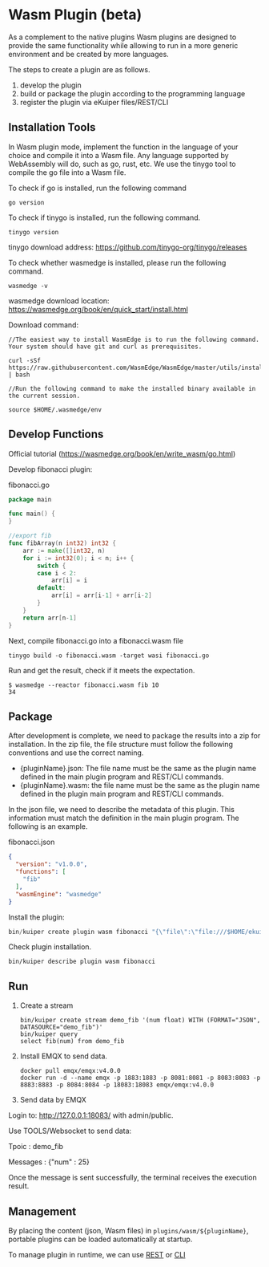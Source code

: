 # Wasm Plugin (beta)

As a complement to the native plugins Wasm plugins are designed to provide the same functionality while allowing to run in a more generic environment and be created by more languages.

The steps to create a plugin are as follows.

1. develop the plugin
2. build or package the plugin according to the programming language
3. register the plugin via eKuiper files/REST/CLI

## Installation Tools

In Wasm plugin mode, implement the function in the language of your choice and compile it into a Wasm file. Any language supported by WebAssembly will do, such as go, rust, etc.
We use the tinygo tool to compile the go file into a Wasm file.

To check if go is installed, run the following command

```shell
go version
```

To check if tinygo is installed, run the following command.
```shell
tinygo version
```
tinygo download address: https://github.com/tinygo-org/tinygo/releases

To check whether wasmedge is installed, please run the following command.

```shell
wasmedge -v
```
wasmedge download location: https://wasmedge.org/book/en/quick_start/install.html

Download command:

```shell
//The easiest way to install WasmEdge is to run the following command. Your system should have git and curl as prerequisites.

curl -sSf https://raw.githubusercontent.com/WasmEdge/WasmEdge/master/utils/install.sh | bash

//Run the following command to make the installed binary available in the current session.

source $HOME/.wasmedge/env
```

## Develop Functions

Official tutorial (https://wasmedge.org/book/en/write_wasm/go.html)

Develop fibonacci plugin:

fibonacci.go
```go
package main

func main() {
}

//export fib
func fibArray(n int32) int32 {
	arr := make([]int32, n)
	for i := int32(0); i < n; i++ {
		switch {
		case i < 2:
			arr[i] = i
		default:
			arr[i] = arr[i-1] + arr[i-2]
		}
	}
	return arr[n-1]
}
```

Next, compile fibonacci.go into a fibonacci.wasm file

```shell
tinygo build -o fibonacci.wasm -target wasi fibonacci.go
```

Run and get the result, check if it meets the expectation.

```shell
$ wasmedge --reactor fibonacci.wasm fib 10
34
```

## Package

After development is complete, we need to package the results into a zip for installation. In the zip file, the file structure must follow the following conventions and use the correct naming.

- {pluginName}.json: The file name must be the same as the plugin name defined in the main plugin program and REST/CLI commands.
- {pluginName}.wasm: the file name must be the same as the plugin name defined in the plugin main program and REST/CLI commands.

In the json file, we need to describe the metadata of this plugin. This information must match the definition in the main plugin program. The following is an example.

fibonacci.json
```json
{
  "version": "v1.0.0",
  "functions": [
    "fib"
  ],
  "wasmEngine": "wasmedge"
}
```

Install the plugin:

```go
bin/kuiper create plugin wasm fibonacci "{\"file\":\"file:///$HOME/ekuiper/internal/plugin/testzips/wasm/fibonacci.zip\"}"
```

Check plugin installation.

```shell
bin/kuiper describe plugin wasm fibonacci
```
## Run

1. Create a stream
    ```shell
    bin/kuiper create stream demo_fib '(num float) WITH (FORMAT="JSON", DATASOURCE="demo_fib")'
    bin/kuiper query
    select fib(num) from demo_fib
    ```
2. Install EMQX to send data.
    ```shell
    docker pull emqx/emqx:v4.0.0
    docker run -d --name emqx -p 1883:1883 -p 8081:8081 -p 8083:8083 -p 8883:8883 -p 8084:8084 -p 18083:18083 emqx/emqx:v4.0.0
    ```
3. Send data by EMQX

Login to: http://127.0.0.1:18083/ with admin/public.

Use TOOLS/Websocket  to send data:

Tpoic    : demo_fib 

Messages : {"num" : 25}

Once the message is sent successfully, the terminal receives the execution result.

## Management

By placing the content (json, Wasm files) in `plugins/wasm/${pluginName}`, portable plugins can be loaded automatically at startup.

To manage plugin in runtime, we can use [REST](../../api/restapi/plugins.md) or [CLI](../../api/cli/plugins.md)
